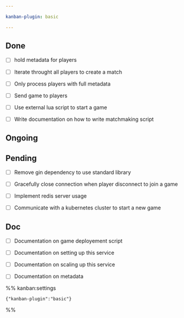 ```yaml
---

kanban-plugin: basic

---
```


## Done

- [ ] hold metadata for players
- [ ] Iterate throught all players to create a match
- [ ] Only process players with full metadata
- [ ] Send game to players
- [ ] Use external lua script to start a game
- [ ] Write documentation on how to write matchmaking script


## Ongoing



## Pending

- [ ] Remove gin dependency to use standard library
- [ ] Gracefully close connection when player disconnect to join a game
- [ ] Implement redis server usage
- [ ] Communicate with a kubernetes cluster to start a new game


## Doc

- [ ] Documentation on game deployement script
- [ ] Documentation on setting up this service
- [ ] Documentation on scaling up this service
- [ ] Documentation on metadata




%% kanban:settings
```
{"kanban-plugin":"basic"}
```
%%